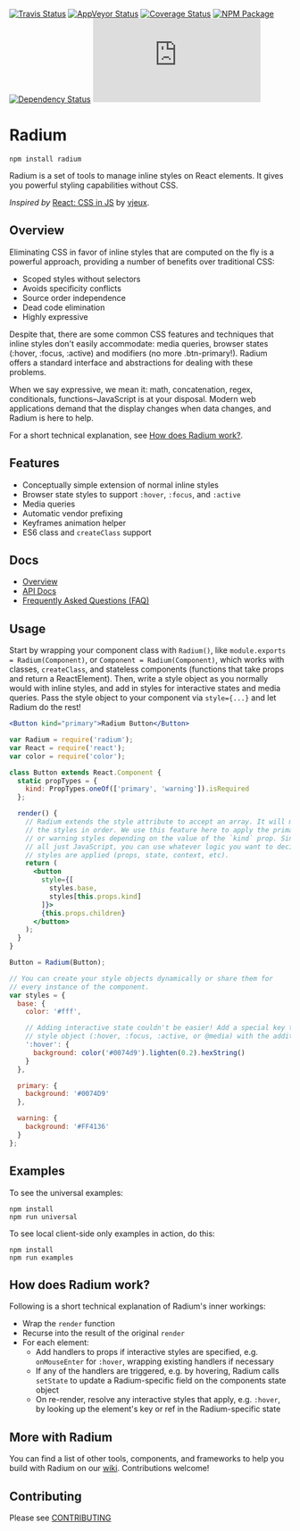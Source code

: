 [![Travis Status][trav_img]][trav_site]
[![AppVeyor Status][appveyor_img]][appveyor_site]
[![Coverage Status][cov_img]][cov_site]
[![NPM Package][npm_img]][npm_site]
[![Dependency Status][david_img]][david_site]
![gzipped size][size_img]

# Radium

```
npm install radium
```

Radium is a set of tools to manage inline styles on React elements. It gives you powerful styling capabilities without CSS.

_Inspired by_ <a href="https://speakerdeck.com/vjeux/react-css-in-js">React: CSS in JS</a>
by <a href="https://twitter.com/Vjeux">vjeux</a>.

## Overview

Eliminating CSS in favor of inline styles that are computed on the fly is a powerful approach, providing a number of benefits over traditional CSS:

- Scoped styles without selectors
- Avoids specificity conflicts
- Source order independence
- Dead code elimination
- Highly expressive

Despite that, there are some common CSS features and techniques that inline styles don't easily accommodate: media queries, browser states (:hover, :focus, :active) and modifiers (no more .btn-primary!). Radium offers a standard interface and abstractions for dealing with these problems.

When we say expressive, we mean it: math, concatenation, regex, conditionals, functions–JavaScript is at your disposal. Modern web applications demand that the display changes when data changes, and Radium is here to help.

For a short technical explanation, see [How does Radium work?](#how-does-radium-work).

## Features

* Conceptually simple extension of normal inline styles
* Browser state styles to support `:hover`, `:focus`, and `:active`
* Media queries
* Automatic vendor prefixing
* Keyframes animation helper
* ES6 class and `createClass` support

## Docs

- [Overview][docs_guides]
- [API Docs][docs_api]
- [Frequently Asked Questions (FAQ)][docs_faq]

## Usage

Start by wrapping your component class with `Radium()`, like `module.exports = Radium(Component)`, or `Component = Radium(Component)`, which works with classes, `createClass`, and stateless components (functions that take props and return a ReactElement). Then, write a style object as you normally would with inline styles, and add in styles for interactive states and media queries. Pass the style object to your component via `style={...}` and let Radium do the rest!

```jsx
<Button kind="primary">Radium Button</Button>
```

```jsx
var Radium = require('radium');
var React = require('react');
var color = require('color');

class Button extends React.Component {
  static propTypes = {
    kind: PropTypes.oneOf(['primary', 'warning']).isRequired
  };

  render() {
    // Radium extends the style attribute to accept an array. It will merge
    // the styles in order. We use this feature here to apply the primary
    // or warning styles depending on the value of the `kind` prop. Since its
    // all just JavaScript, you can use whatever logic you want to decide which
    // styles are applied (props, state, context, etc).
    return (
      <button
        style={[
          styles.base,
          styles[this.props.kind]
        ]}>
        {this.props.children}
      </button>
    );
  }
}

Button = Radium(Button);

// You can create your style objects dynamically or share them for
// every instance of the component.
var styles = {
  base: {
    color: '#fff',

    // Adding interactive state couldn't be easier! Add a special key to your
    // style object (:hover, :focus, :active, or @media) with the additional rules.
    ':hover': {
      background: color('#0074d9').lighten(0.2).hexString()
    }
  },

  primary: {
    background: '#0074D9'
  },

  warning: {
    background: '#FF4136'
  }
};
```

## Examples

To see the universal examples:

```
npm install
npm run universal
```

To see local client-side only examples in action, do this:

```
npm install
npm run examples
```

## How does Radium work?

Following is a short technical explanation of Radium's inner workings:

- Wrap the `render` function
- Recurse into the result of the original `render`
- For each element:
  - Add handlers to props if interactive styles are specified, e.g. `onMouseEnter` for `:hover`, wrapping existing handlers if necessary
  - If any of the handlers are triggered, e.g. by hovering, Radium calls `setState` to update a Radium-specific field on the components state object
  - On re-render, resolve any interactive styles that apply, e.g. `:hover`, by looking up the element's key or ref in the Radium-specific state

## More with Radium

You can find a list of other tools, components, and frameworks to help you build with Radium on our [wiki](https://github.com/FormidableLabs/radium/wiki). Contributions welcome!

## Contributing

Please see [CONTRIBUTING](https://github.com/FormidableLabs/radium/blob/master/CONTRIBUTING.md)

[trav_img]: https://api.travis-ci.org/FormidableLabs/radium.svg
[trav_site]: https://travis-ci.org/FormidableLabs/radium
[cov_img]: https://img.shields.io/coveralls/FormidableLabs/radium.svg
[cov_site]: https://coveralls.io/r/FormidableLabs/radium
[npm_img]: https://img.shields.io/npm/v/radium.svg
[npm_site]: https://www.npmjs.org/package/radium
[david_img]: https://img.shields.io/david/FormidableLabs/radium.svg
[david_site]: https://david-dm.org/FormidableLabs/radium
[size_img]: https://badges.herokuapp.com/size/npm/radium/dist/radium.min.js?gzip=true&label=gzipped
[docs_guides]: https://github.com/FormidableLabs/radium/tree/master/docs/guides
[docs_api]: https://github.com/FormidableLabs/radium/tree/master/docs/api
[docs_faq]: https://github.com/FormidableLabs/radium/tree/master/docs/faq
[appveyor_img]: https://ci.appveyor.com/api/projects/status/github/formidablelabs/radium?branch=master&svg=true
[appveyor_site]: https://ci.appveyor.com/project/ryan-roemer/radium
